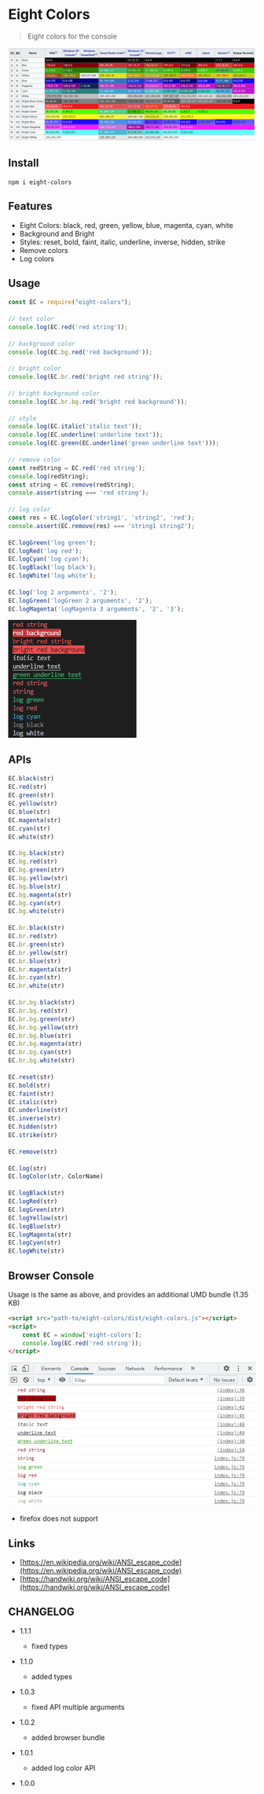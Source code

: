 # Eight Colors
> Eight colors for the console

![](/scripts/eight-colors.png)
## Install
```
npm i eight-colors
```

## Features
* Eight Colors: black, red, green, yellow, blue, magenta, cyan, white
* Background and Bright
* Styles: reset, bold, faint, italic, underline, inverse, hidden, strike
* Remove colors
* Log colors


## Usage
```js
const EC = require("eight-colors");

// text color
console.log(EC.red('red string'));

// background color
console.log(EC.bg.red('red background'));

// bright color
console.log(EC.br.red('bright red string'));

// bright background color
console.log(EC.br.bg.red('bright red background'));

// style
console.log(EC.italic('italic text'));
console.log(EC.underline('underline text'));
console.log(EC.green(EC.underline('green underline text')));

// remove color
const redString = EC.red('red string');
console.log(redString);
const string = EC.remove(redString);
console.assert(string === 'red string');

// log color
const res = EC.logColor('string1', 'string2', 'red');
console.assert(EC.remove(res) === 'string1 string2');

EC.logGreen('log green');
EC.logRed('log red');
EC.logCyan('log cyan');
EC.logBlack('log black');
EC.logWhite('log white');

EC.log('log 2 arguments', '2');
EC.logGreen('logGreen 2 arguments', '2');
EC.logMagenta('logMagenta 3 arguments', '2', '3');

```
![](/scripts/screenshots.png)

## APIs
```js
EC.black(str)
EC.red(str)
EC.green(str)
EC.yellow(str)
EC.blue(str)
EC.magenta(str)
EC.cyan(str)
EC.white(str)

EC.bg.black(str)
EC.bg.red(str)
EC.bg.green(str)
EC.bg.yellow(str)
EC.bg.blue(str)
EC.bg.magenta(str)
EC.bg.cyan(str)
EC.bg.white(str)

EC.br.black(str)
EC.br.red(str)
EC.br.green(str)
EC.br.yellow(str)
EC.br.blue(str)
EC.br.magenta(str)
EC.br.cyan(str)
EC.br.white(str)

EC.br.bg.black(str)
EC.br.bg.red(str)
EC.br.bg.green(str)
EC.br.bg.yellow(str)
EC.br.bg.blue(str)
EC.br.bg.magenta(str)
EC.br.bg.cyan(str)
EC.br.bg.white(str)

EC.reset(str)
EC.bold(str)
EC.faint(str)
EC.italic(str)
EC.underline(str)
EC.inverse(str)
EC.hidden(str)
EC.strike(str)

EC.remove(str)

EC.log(str)
EC.logColor(str, ColorName)

EC.logBlack(str)
EC.logRed(str)
EC.logGreen(str)
EC.logYellow(str)
EC.logBlue(str)
EC.logMagenta(str)
EC.logCyan(str)
EC.logWhite(str)
```

## Browser Console
Usage is the same as above, and provides an additional UMD bundle (1.35 KB)
```html
<script src="path-to/eight-colors/dist/eight-colors.js"></script>
<script>
    const EC = window['eight-colors'];
    console.log(EC.red('red string'));
</script>
```
![](/scripts/browser.png)

* firefox does not support 

## Links
- [https://en.wikipedia.org/wiki/ANSI_escape_code](https://en.wikipedia.org/wiki/ANSI_escape_code)
- [https://handwiki.org/wiki/ANSI_escape_code](https://handwiki.org/wiki/ANSI_escape_code)

## CHANGELOG

* 1.1.1
    - fixed types

* 1.1.0
    - added types

* 1.0.3
    - fixed API multiple arguments

* 1.0.2
    - added browser bundle

* 1.0.1
    - added log color API

* 1.0.0